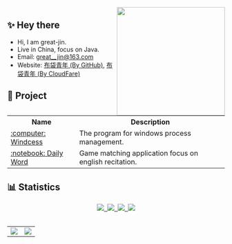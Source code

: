 <img align= "right" width= "250" src= "https://cdn.jsdelivr.net/gh/great-jin/great-jin@v-1.0/img/cat.gif"/>

## :sparkles: Hey there
- Hi, I am great-jin.
- Live in China, focus on Java.
- Email: great__jin@163.com
- Website: <a target="_blank" href="https://great-jin.github.io/">布袋青年 (By GitHub)</a>, <a target="_blank" href="https://budai.pages.dev/">布袋青年 (By CloudFare)</a>


## :triangular_flag_on_post: Project
<div align="center"> 
  <table border="0" style="border: none;">
    <tr>
      <th>Name</td>
      <th>Description</td>
    </tr>
    <tr>
      <td>
        <a target="_blank" href="https://github.com/great-jin/windows-process">
          :computer: Windcess
        </a>
      </td>
      <td>The program for windows process management.</td>
    </tr>
    <tr>
      <td>
        <a target="_blank" href="https://github.com/great-jin/daily-word">
          :notebook: Daily Word
        </a>
      </td>
      <td>Game matching application focus on english recitation.</td>
    </tr>
  </table>
</div>


## :bar_chart: Statistics
<div align="center">
  <a target="_blank" href="https://great-jin.github.io/atom.xml">
    <img src="https://img.shields.io/badge/RSS-订阅-blue" />&nbsp;
  </a>
  <a target="_blank" href="https://juejin.cn/user/1867419248757015">
    <img src="https://img.shields.io/badge/Juejin-掘金-blue" />&nbsp;
  </a>
  <a target="_blank" href="https://stackoverflow.com/users/17424919/great-jin">
    <img src="https://img.shields.io/badge/Stackoverflow-论坛-blue" />&nbsp;
  </a>
  <a target="_blank" href="https://komarev.com/ghpvc/?username=great-jin&label=Views&color=0e75b6&style=flat">
    <img src="https://komarev.com/ghpvc/?username=great-jin&label=Views&color=0e75b6&style=flat" />
  </a>
</div>
<br/>

<div align="center"> 
  <table border="0" style="border: none;">
    <tr>
      <td><img src="https://github-readme-stats.vercel.app/api?username=great-jin&show_icons=true" /></td>
      <td> <img src="http://github-readme-streak-stats.herokuapp.com?user=great-jin&border_radius=5)](https://git.io/streak-stats"></td>
    </tr>
  </table>
</div>
<br/>
